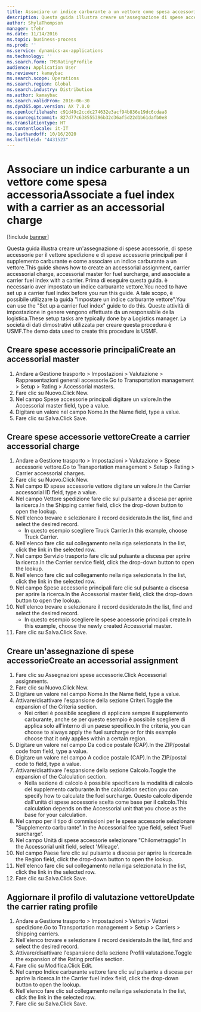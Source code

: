 ```yaml
---
title: Associare un indice carburante a un vettore come spesa accessoria
description: Questa guida illustra creare un'assegnazione di spese accessorie, di spese accessorie per il vettore spedizione e di spese accessorie principali per il supplemento carburante e come associare un indice carburante a un vettore.
author: ShylaThompson
manager: tfehr
ms.date: 11/14/2016
ms.topic: business-process
ms.prod: ''
ms.service: dynamics-ax-applications
ms.technology: ''
ms.search.form: TMSRatingProfile
audience: Application User
ms.reviewer: kamaybac
ms.search.scope: Operations
ms.search.region: Global
ms.search.industry: Distribution
ms.author: kamaybac
ms.search.validFrom: 2016-06-30
ms.dyn365.ops.version: AX 7.0.0
ms.openlocfilehash: c91d49c2ccdc274632e3acf94b836e19dc6cdaa8
ms.sourcegitcommit: 827d77c638555396b32d36af5d22d1b61dafb0e8
ms.translationtype: HT
ms.contentlocale: it-IT
ms.lasthandoff: 10/16/2020
ms.locfileid: "4431523"
---
```

# <a name="associate-a-fuel-index-with-a-carrier-as-an-accessorial-charge"></a><span data-ttu-id="cbd5b-103">Associare un indice carburante a un vettore come spesa accessoria</span><span class="sxs-lookup"><span data-stu-id="cbd5b-103">Associate a fuel index with a carrier as an accessorial charge</span></span>

[!include [banner](../../includes/banner.md)]

<span data-ttu-id="cbd5b-104">Questa guida illustra creare un'assegnazione di spese accessorie, di spese accessorie per il vettore spedizione e di spese accessorie principali per il supplemento carburante e come associare un indice carburante a un vettore.</span><span class="sxs-lookup"><span data-stu-id="cbd5b-104">This guide shows how to create an accessorial assignment, carrier accessorial charge, accessorial master for fuel surcharge, and associate a carrier fuel index with a carrier.</span></span> <span data-ttu-id="cbd5b-105">Prima di eseguire questa guida. è necessario aver impostato un indice carburante vettore.</span><span class="sxs-lookup"><span data-stu-id="cbd5b-105">You need to have set up a carrier fuel index before you run this guide.</span></span> <span data-ttu-id="cbd5b-106">A tale scopo, è possibile utilizzare la guida "Impostare un indice carburante vettore".</span><span class="sxs-lookup"><span data-stu-id="cbd5b-106">You can use the "Set up a carrier fuel index" guide to do this.</span></span> <span data-ttu-id="cbd5b-107">Queste attività di impostazione in genere vengono effettuate da un responsabile della logistica.</span><span class="sxs-lookup"><span data-stu-id="cbd5b-107">These setup tasks are typically done by a Logistics manager.</span></span> <span data-ttu-id="cbd5b-108">La società di dati dimostrativi utilizzata per creare questa procedura è USMF.</span><span class="sxs-lookup"><span data-stu-id="cbd5b-108">The demo data used to create this procedure is USMF.</span></span>


## <a name="create-an-accessorial-master"></a><span data-ttu-id="cbd5b-109">Creare spese accessorie principali</span><span class="sxs-lookup"><span data-stu-id="cbd5b-109">Create an accessorial master</span></span>
1. <span data-ttu-id="cbd5b-110">Andare a Gestione trasporto > Impostazioni > Valutazione > Rappresentazioni generali accessorie.</span><span class="sxs-lookup"><span data-stu-id="cbd5b-110">Go to Transportation management > Setup > Rating > Accessorial masters.</span></span>
2. <span data-ttu-id="cbd5b-111">Fare clic su Nuovo.</span><span class="sxs-lookup"><span data-stu-id="cbd5b-111">Click New.</span></span>
3. <span data-ttu-id="cbd5b-112">Nel campo Spese accessorie principali digitare un valore.</span><span class="sxs-lookup"><span data-stu-id="cbd5b-112">In the Accessorial master field, type a value.</span></span>
4. <span data-ttu-id="cbd5b-113">Digitare un valore nel campo Nome.</span><span class="sxs-lookup"><span data-stu-id="cbd5b-113">In the Name field, type a value.</span></span>
5. <span data-ttu-id="cbd5b-114">Fare clic su Salva.</span><span class="sxs-lookup"><span data-stu-id="cbd5b-114">Click Save.</span></span>

## <a name="create-a-carrier-accessorial-charge"></a><span data-ttu-id="cbd5b-115">Creare spese accessorie vettore</span><span class="sxs-lookup"><span data-stu-id="cbd5b-115">Create a carrier accessorial charge</span></span>
1. <span data-ttu-id="cbd5b-116">Andare a Gestione trasporto > Impostazioni > Valutazione > Spese accessorie vettore.</span><span class="sxs-lookup"><span data-stu-id="cbd5b-116">Go to Transportation management > Setup > Rating > Carrier accessorial charges.</span></span>
2. <span data-ttu-id="cbd5b-117">Fare clic su Nuovo.</span><span class="sxs-lookup"><span data-stu-id="cbd5b-117">Click New.</span></span>
3. <span data-ttu-id="cbd5b-118">Nel campo ID spese accessorie vettore digitare un valore.</span><span class="sxs-lookup"><span data-stu-id="cbd5b-118">In the Carrier accessorial ID field, type a value.</span></span>
4. <span data-ttu-id="cbd5b-119">Nel campo Vettore spedizione fare clic sul pulsante a discesa per aprire la ricerca.</span><span class="sxs-lookup"><span data-stu-id="cbd5b-119">In the Shipping carrier field, click the drop-down button to open the lookup.</span></span>
5. <span data-ttu-id="cbd5b-120">Nell'elenco trovare e selezionare il record desiderato.</span><span class="sxs-lookup"><span data-stu-id="cbd5b-120">In the list, find and select the desired record.</span></span>
    * <span data-ttu-id="cbd5b-121">In questo esempio scegliere Truck Carrier.</span><span class="sxs-lookup"><span data-stu-id="cbd5b-121">In this example, choose Truck Carrier.</span></span>  
6. <span data-ttu-id="cbd5b-122">Nell'elenco fare clic sul collegamento nella riga selezionata.</span><span class="sxs-lookup"><span data-stu-id="cbd5b-122">In the list, click the link in the selected row.</span></span>
7. <span data-ttu-id="cbd5b-123">Nel campo Servizio trasporto fare clic sul pulsante a discesa per aprire la ricerca.</span><span class="sxs-lookup"><span data-stu-id="cbd5b-123">In the Carrier service field, click the drop-down button to open the lookup.</span></span>
8. <span data-ttu-id="cbd5b-124">Nell'elenco fare clic sul collegamento nella riga selezionata.</span><span class="sxs-lookup"><span data-stu-id="cbd5b-124">In the list, click the link in the selected row.</span></span>
9. <span data-ttu-id="cbd5b-125">Nel campo Spese accessorie principali fare clic sul pulsante a discesa per aprire la ricerca.</span><span class="sxs-lookup"><span data-stu-id="cbd5b-125">In the Accessorial master field, click the drop-down button to open the lookup.</span></span>
10. <span data-ttu-id="cbd5b-126">Nell'elenco trovare e selezionare il record desiderato.</span><span class="sxs-lookup"><span data-stu-id="cbd5b-126">In the list, find and select the desired record.</span></span>
    * <span data-ttu-id="cbd5b-127">In questo esempio scegliere le spese accessorie principali create.</span><span class="sxs-lookup"><span data-stu-id="cbd5b-127">In this example, choose the newly created Accessorial master.</span></span>  
11. <span data-ttu-id="cbd5b-128">Fare clic su Salva.</span><span class="sxs-lookup"><span data-stu-id="cbd5b-128">Click Save.</span></span>

## <a name="create-an-accessorial-assignment"></a><span data-ttu-id="cbd5b-129">Creare un'assegnazione di spese accessorie</span><span class="sxs-lookup"><span data-stu-id="cbd5b-129">Create an accessorial assignment</span></span>
1. <span data-ttu-id="cbd5b-130">Fare clic su Assegnazioni spese accessorie.</span><span class="sxs-lookup"><span data-stu-id="cbd5b-130">Click Accessorial assignments.</span></span>
2. <span data-ttu-id="cbd5b-131">Fare clic su Nuovo.</span><span class="sxs-lookup"><span data-stu-id="cbd5b-131">Click New.</span></span>
3. <span data-ttu-id="cbd5b-132">Digitare un valore nel campo Nome.</span><span class="sxs-lookup"><span data-stu-id="cbd5b-132">In the Name field, type a value.</span></span>
4. <span data-ttu-id="cbd5b-133">Attivare/disattivare l'espansione della sezione Criteri.</span><span class="sxs-lookup"><span data-stu-id="cbd5b-133">Toggle the expansion of the Criteria section.</span></span>
    * <span data-ttu-id="cbd5b-134">Nei criteri è possibile scegliere di applicare sempre il supplemento carburante, anche se per questo esempio è possibile scegliere di applica solo all'interno di un paese specifico.</span><span class="sxs-lookup"><span data-stu-id="cbd5b-134">In the criteria, you can choose to always apply the fuel surcharge or for this example choose that it only applies within a certain region.</span></span>  
5. <span data-ttu-id="cbd5b-135">Digitare un valore nel campo Da codice postale (CAP).</span><span class="sxs-lookup"><span data-stu-id="cbd5b-135">In the ZIP/postal code from field, type a value.</span></span>
6. <span data-ttu-id="cbd5b-136">Digitare un valore nel campo A codice postale (CAP).</span><span class="sxs-lookup"><span data-stu-id="cbd5b-136">In the ZIP/postal code to field, type a value.</span></span>
7. <span data-ttu-id="cbd5b-137">Attivare/disattivare l'espansione della sezione Calcolo.</span><span class="sxs-lookup"><span data-stu-id="cbd5b-137">Toggle the expansion of the Calculation section.</span></span>
    * <span data-ttu-id="cbd5b-138">Nella sezione di calcolo è possibile specificare la modalità di calcolo del supplemento carburante.</span><span class="sxs-lookup"><span data-stu-id="cbd5b-138">In the calculation section you can specify how to calculate the fuel surcharge.</span></span> <span data-ttu-id="cbd5b-139">Questo calcolo dipende dall'unità di spese accessorie scelta come base per il calcolo.</span><span class="sxs-lookup"><span data-stu-id="cbd5b-139">This calculation depends on the Accessorial unit that you chose as the base for your calculation.</span></span>  
8. <span data-ttu-id="cbd5b-140">Nel campo per il tipo di commissioni per le spese accessorie selezionare "Supplemento carburante".</span><span class="sxs-lookup"><span data-stu-id="cbd5b-140">In the Accessorial fee type field, select 'Fuel surcharge'.</span></span>
9. <span data-ttu-id="cbd5b-141">Nel campo Unità di spese accessorie selezionare "Chilometraggio".</span><span class="sxs-lookup"><span data-stu-id="cbd5b-141">In the Accessorial unit field, select 'Mileage'.</span></span>
10. <span data-ttu-id="cbd5b-142">Nel campo Paese fare clic sul pulsante a discesa per aprire la ricerca.</span><span class="sxs-lookup"><span data-stu-id="cbd5b-142">In the Region field, click the drop-down button to open the lookup.</span></span>
11. <span data-ttu-id="cbd5b-143">Nell'elenco fare clic sul collegamento nella riga selezionata.</span><span class="sxs-lookup"><span data-stu-id="cbd5b-143">In the list, click the link in the selected row.</span></span>
12. <span data-ttu-id="cbd5b-144">Fare clic su Salva.</span><span class="sxs-lookup"><span data-stu-id="cbd5b-144">Click Save.</span></span>

## <a name="update-the-carrier-rating-profile"></a><span data-ttu-id="cbd5b-145">Aggiornare il profilo di valutazione vettore</span><span class="sxs-lookup"><span data-stu-id="cbd5b-145">Update the carrier rating profile</span></span>
1. <span data-ttu-id="cbd5b-146">Andare a Gestione trasporto > Impostazioni > Vettori > Vettori spedizione.</span><span class="sxs-lookup"><span data-stu-id="cbd5b-146">Go to Transportation management > Setup > Carriers > Shipping carriers.</span></span>
2. <span data-ttu-id="cbd5b-147">Nell'elenco trovare e selezionare il record desiderato.</span><span class="sxs-lookup"><span data-stu-id="cbd5b-147">In the list, find and select the desired record.</span></span>
3. <span data-ttu-id="cbd5b-148">Attivare/disattivare l'espansione della sezione Profili valutazione.</span><span class="sxs-lookup"><span data-stu-id="cbd5b-148">Toggle the expansion of the Rating profiles section.</span></span>
4. <span data-ttu-id="cbd5b-149">Fare clic su Modifica.</span><span class="sxs-lookup"><span data-stu-id="cbd5b-149">Click Edit.</span></span>
5. <span data-ttu-id="cbd5b-150">Nel campo Indice carburante vettore fare clic sul pulsante a discesa per aprire la ricerca.</span><span class="sxs-lookup"><span data-stu-id="cbd5b-150">In the Carrier fuel index field, click the drop-down button to open the lookup.</span></span>
6. <span data-ttu-id="cbd5b-151">Nell'elenco fare clic sul collegamento nella riga selezionata.</span><span class="sxs-lookup"><span data-stu-id="cbd5b-151">In the list, click the link in the selected row.</span></span>
7. <span data-ttu-id="cbd5b-152">Fare clic su Salva.</span><span class="sxs-lookup"><span data-stu-id="cbd5b-152">Click Save.</span></span>

